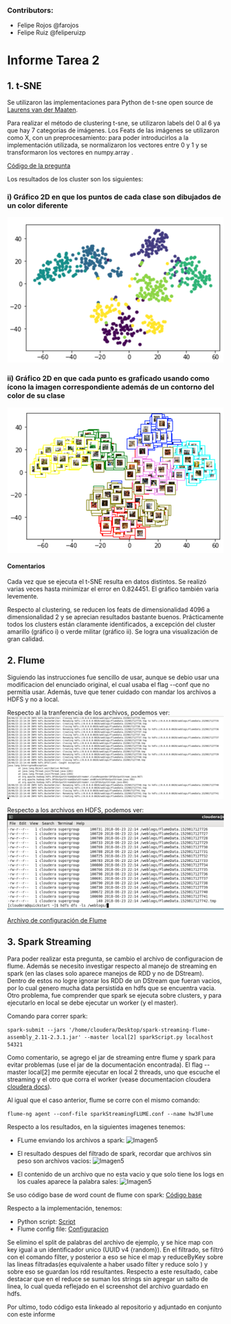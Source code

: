 ### Contributors:
- Felipe Rojos @farojos
- Felipe Ruiz @feliperuizp

# **Informe Tarea 2**

## 1. **t-SNE**

Se utilizaron las implementaciones para Python de t-sne open source de [Laurens van der Maaten](https://lvdmaaten.github.io/tsne/).

Para realizar el método de clustering t-sne, se utilizaron labels del 0 al 6 ya que hay 7 categorías de imágenes. Los Feats de las imágenes se utilizaron como X, con un preprocesamiento: para poder introducirlos a la implementación utilizada, se normalizaron los vectores entre 0 y 1 y se transformaron los vectores en numpy.array .

[Código de la pregunta](https://github.com/feliperuizp/tarea3_bigData/blob/master/Pregunta1/tsne.ipynb)

Los resultados de los cluster son los siguientes:

### i) Gráfico 2D en que los puntos de cada clase son dibujados de un color diferente ###
![Imagen1](./Imagenes/imagen1.png)


### ii) Gráfico 2D en que cada punto es graficado usando como ícono la imagen correspondiente además de un contorno del color de su clase ###
![Imagen2](./Imagenes/imagen2.png)

#### Comentarios ####

Cada vez que se ejecuta el t-SNE resulta en datos distintos. Se realizó varias veces hasta minimizar el error en 0.824451. El gráfico también varia levemente.

Respecto al clustering, se reducen los feats de dimensionalidad 4096 a dimensionalidad 2 y se aprecian resultados bastante buenos. Prácticamente todos los clusters están claramente identificados, a excepción del cluster amarillo (gráfico i) o verde militar (gráfico ii). Se logra una visualización de gran calidad.

## 2. **Flume**

Siguiendo las instrucciones fue sencillo de usar, aunque se debio usar una modificacion del enunciado original, el cual usaba el flag --conf que no permitia usar. Además, tuve que tener cuidado con mandar los archivos a HDFS y no a local.

Respecto al la tranferencia de los archivos, podemos ver: 
![Imagen3](./Pregunta2/im2.png)

Respecto a los archivos en HDFS, podemos ver: 
![Imagen4](./Pregunta2/im1.png)

[Archivo de configuración de Flume](https://github.com/feliperuizp/tarea3_bigData/blob/master/Pregunta2/myConfigFileName.conf)

## 3. **Spark Streaming**

Para poder realizar esta pregunta, se cambio el archivo de configuracion de flume. Además se necesito investigar respecto al manejo de streaming en spark (en las clases solo aparece manejos de RDD y no de DStream). Dentro de estos no logre ignorar los RDD de un DStream que fueran vacios, por lo cual genero mucha data persistida en hdfs que se encuentra vacia. Otro problema, fue comprender que spark se ejecuta sobre clusters, y para ejecutarlo en local se debe ejecutar un worker (y el master).

Comando para correr spark:

``` spark-submit --jars '/home/cloudera/Desktop/spark-streaming-flume-assembly_2.11-2.3.1.jar' --master local[2] sparkScript.py localhost 54321 ```

Como comentario, se agrego el jar de streaming entre flume y spark para evitar problemas (use el jar de la documentación encontrada). El flag --master local[2] me permite ejecutar en local 2 threads, uno que escuche el streaming y el otro que corra el worker (vease documentacion cloudera [cloudera docs](https://www.cloudera.com/documentation/enterprise/5-5-x/topics/spark_streaming.html)).

Al igual que el caso anterior, flume se corre con el mismo comando:

``` flume-ng agent --conf-file sparkStreamingFLUME.conf --name hw3Flume ```
 
 Respecto a los resultados, en la siguientes imagenes tenemos:
 
 * FLume enviando los archivos a spark: 
 ![Imagen5](./Pregunta3/im1.png)

 * El resultado despues del filtrado de spark, recordar que archivos sin peso son archivos vacios: 
 ![Imagen5](./Pregunta3/im2.png)
 
 * El contenido de un archivo que no esta vacio y que solo tiene los logs en los cuales aparece la palabra sales: 
 ![Imagen5](./Pregunta3/im3.png)
 
 Se uso código base de word count de flume con spark: [Código base](https://github.com/apache/spark/blob/master/examples/src/main/python/streaming/flume_wordcount.py)
 
 Respecto a la implementación, tenemos:
 
 * Python script: 
 [Script](https://github.com/feliperuizp/tarea3_bigData/blob/master/Pregunta3/sparkScript.py)
 * Flume config file: 
 [Configuracion](https://github.com/feliperuizp/tarea3_bigData/blob/master/Pregunta3/sparkStreamingFLUME.conf)
 
 
Se elimino el split de palabras del archivo de ejemplo, y se hice map con key igual a un identificador unico (UUID v4 {random}). En el filtrado, se filtró con el comando filter, y posterior a eso se hice el map y reduceByKey sobre las lineas filtradas(es equivalente a haber usado filter y reduce solo ) y sobre eso se guardan los rdd resultantes. Respecto a este resultado, cabe destacar que en el reduce se suman los strings sin agregar un salto de linea, lo cual queda reflejado en el screenshot del archivo guardado en hdfs.
 
 Por ultimo, todo código esta linkeado al repositorio y adjuntado en conjunto con este informe
 

 
